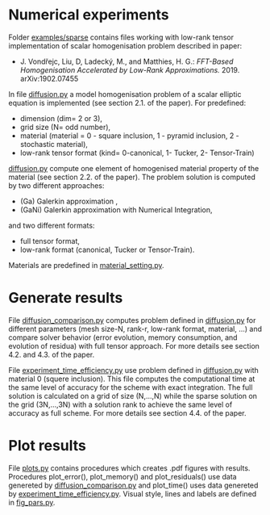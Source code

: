 Numerical experiments 
========
Folder [examples/sparse](#examples/sparse) contains files working with low-rank tensor implementation of scalar homogenisation problem described in paper:

 - J. Vondřejc, Liu, D, Ladecký, M., and Matthies, H. G.: *FFT-Based Homogenisation Accelerated by Low-Rank Approximations.* 2019. arXiv:1902.07455

In file [diffusion.py](#diffusion.py) a model homogenisation problem of a scalar elliptic equation is implemented (see section 2.1. of the paper).
For predefined:

 -  dimension (dim= 2 or 3),
 - grid size (N= odd number),
 - material (material = 0 - square inclusion,
    1 - pyramid inclusion, 2 - stochastic material),
 - low-rank tensor format (kind= 0-canonical, 1- Tucker, 2- Tensor-Train)
  
  [diffusion.py](#diffusion.py) compute one element of homogenised material property of the material (see section 2.2. of the paper).
  The problem solution is computed by two different approaches: 
  
   - (Ga) Galerkin approximation ,
   - (GaNi) Galerkin approximation with Numerical Integration,
 
  and two different formats:
  
   - full tensor format,
   - low-rank format (canonical, Tucker or Tensor-Train).

Materials are predefined in [material_setting.py](#material_setting.py).

Generate results 
========
File [diffusion_comparison.py](#diffusion_comparison.py) computes problem defined
in [diffusion.py](#diffusion.py) for different parameters (mesh size-N, rank-r, low-rank format, material, ...) and compare solver behavior
  (error evolution, memory consumption, and evolution of residua) with full tensor approach. For more details see section 4.2. and 4.3. of the paper.

 File [experiment_time_efficiency.py](#experiment_time_efficiency.py) use problem defined in [diffusion.py](#diffusion.py) with material 0 (squere inclusion). 
 This file computes the computational time at the same level of accuracy for the scheme with exact integration. The full solution is calculated on a grid of size (N,...,N) while the sparse solution on the grid (3N,...,3N)
  with a solution rank to achieve the same level of accuracy as full scheme. For more details see section 4.4. of the paper.

Plot results
========
File [plots.py](#plots.py) contains procedures which creates .pdf figures with results.
Procedures plot_error(), plot_memory() and plot_residuals() use data genereted by [diffusion_comparison.py](#diffusion_comparison.py) 
 and plot_time() uses data genereted by [experiment_time_efficiency.py](#experiment_time_efficiency.py).
Visual style, lines and labels are defined in [fig_pars.py](#fig_pars.py).

